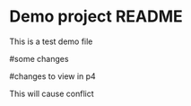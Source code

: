 # Demo project README
This is a test demo file


#some changes


#changes to view in p4

This will cause conflict
